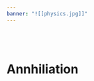 ```yaml
---
banner: "![[physics.jpg]]"
---
```

<div class="title">​</div>
<div class="title">​</div>

# Annhiliation
